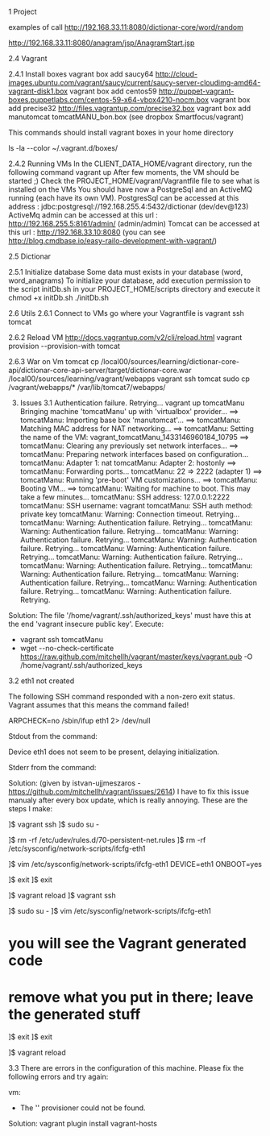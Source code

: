 1 Project

examples of call
http://192.168.33.11:8080/dictionar-core/word/random

http://192.168.33.11:8080/anagram/jsp/AnagramStart.jsp


2.4 Vagrant

2.4.1 Install boxes
vagrant box add saucy64 http://cloud-images.ubuntu.com/vagrant/saucy/current/saucy-server-cloudimg-amd64-vagrant-disk1.box
vagrant box add centos59 http://puppet-vagrant-boxes.puppetlabs.com/centos-59-x64-vbox4210-nocm.box
vagrant box add precise32 http://files.vagrantup.com/precise32.box
vagrant box add manutomcat tomcatMANU_bon.box (see dropbox Smartfocus/vagrant)

This commands should install vagrant boxes in your home directory

ls -la --color ~/.vagrant.d/boxes/

2.4.2 Running VMs
In the CLIENT_DATA_HOME/vagrant directory, run the following command
vagrant up
After few moments, the VM should be started ;)
Check the PROJECT_HOME/vagrant/Vagrantfile file to see what is installed on the VMs
You should have now a PostgreSql and an ActiveMQ running (each have its own VM).
PostgresSql can be accessed at this address : jdbc:postgresql://192.168.255.4:5432/dictionar (dev/dev@123)
ActiveMq admin can be accessed at this url : http://192.168.255.5:8161/admin/ (admin/admin)
Tomcat can be accessed at this url : http://192.168.33.10:8080 (you can see http://blog.cmdbase.io/easy-railo-development-with-vagrant/)


2.5 Dictionar

2.5.1 Initialize database
Some data must exists in your database (word, word_anagrams)
To initialize your database, add execution permission to the script initDb.sh in your PROJECT_HOME/scripts directory and
execute it
chmod +x initDb.sh
./initDb.sh


2.6 Utils
2.6.1 Connect to VMs
go where your Vagrantfile is
vagrant ssh tomcat

2.6.2 Reload VM
http://docs.vagrantup.com/v2/cli/reload.html
vagrant provision --provision-with tomcat

2.6.3 War on Vm tomcat
cp /local00/sources/learning/dictionar-core-api/dictionar-core-api-server/target/dictionar-core.war
/local00/sources/learning/vagrant/webapps
vagrant ssh tomcat
sudo cp /vagrant/webapps/* /var/lib/tomcat7/webapps/



3. Issues
3.1 Authentication failure. Retrying...
vagrant up tomcatManu
Bringing machine 'tomcatManu' up with 'virtualbox' provider...
==> tomcatManu: Importing base box 'manutomcat'...
==> tomcatManu: Matching MAC address for NAT networking...
==> tomcatManu: Setting the name of the VM: vagrant_tomcatManu_1433146960184_10795
==> tomcatManu: Clearing any previously set network interfaces...
==> tomcatManu: Preparing network interfaces based on configuration...
    tomcatManu: Adapter 1: nat
    tomcatManu: Adapter 2: hostonly
==> tomcatManu: Forwarding ports...
    tomcatManu: 22 => 2222 (adapter 1)
==> tomcatManu: Running 'pre-boot' VM customizations...
==> tomcatManu: Booting VM...
==> tomcatManu: Waiting for machine to boot. This may take a few minutes...
    tomcatManu: SSH address: 127.0.0.1:2222
    tomcatManu: SSH username: vagrant
    tomcatManu: SSH auth method: private key
    tomcatManu: Warning: Connection timeout. Retrying...
    tomcatManu: Warning: Authentication failure. Retrying...
    tomcatManu: Warning: Authentication failure. Retrying...
    tomcatManu: Warning: Authentication failure. Retrying...
    tomcatManu: Warning: Authentication failure. Retrying...
    tomcatManu: Warning: Authentication failure. Retrying...
    tomcatManu: Warning: Authentication failure. Retrying...
    tomcatManu: Warning: Authentication failure. Retrying...
    tomcatManu: Warning: Authentication failure. Retrying...
    tomcatManu: Warning: Authentication failure. Retrying...
    tomcatManu: Warning: Authentication failure. Retrying...
    tomcatManu: Warning: Authentication failure. Retrying.


Solution:
The file '/home/vagrant/.ssh/authorized_keys' must have this at the end 'vagrant insecure public key'.
Execute:
* vagrant ssh tomcatManu
* wget --no-check-certificate  https://raw.github.com/mitchellh/vagrant/master/keys/vagrant.pub -O /home/vagrant/.ssh/authorized_keys

3.2 eth1 not created

The following SSH command responded with a non-zero exit status.
Vagrant assumes that this means the command failed!

ARPCHECK=no /sbin/ifup eth1 2> /dev/null

Stdout from the command:

Device eth1 does not seem to be present, delaying initialization.

Stderr from the command:

Solution: (given by istvan-ujjmeszaros - https://github.com/mitchellh/vagrant/issues/2614)
I have to fix this issue manualy after every box update, which is really annoying.
These are the steps I make:

]$ vagrant ssh
]$ sudo su -

]$ rm -rf /etc/udev/rules.d/70-persistent-net.rules
]$ rm -rf /etc/sysconfig/network-scripts/ifcfg-eth1

]$ vim /etc/sysconfig/network-scripts/ifcfg-eth1
DEVICE=eth1
ONBOOT=yes

]$ exit
]$ exit

]$ vagrant reload
]$ vagrant ssh

]$ sudo su -
]$ vim /etc/sysconfig/network-scripts/ifcfg-eth1

# you will see the Vagrant generated code
# remove what you put in there; leave the generated stuff

]$ exit
]$ exit

]$ vagrant reload

3.3
There are errors in the configuration of this machine. Please fix
the following errors and try again:

vm:
* The '' provisioner could not be found.

Solution:
vagrant plugin install vagrant-hosts
